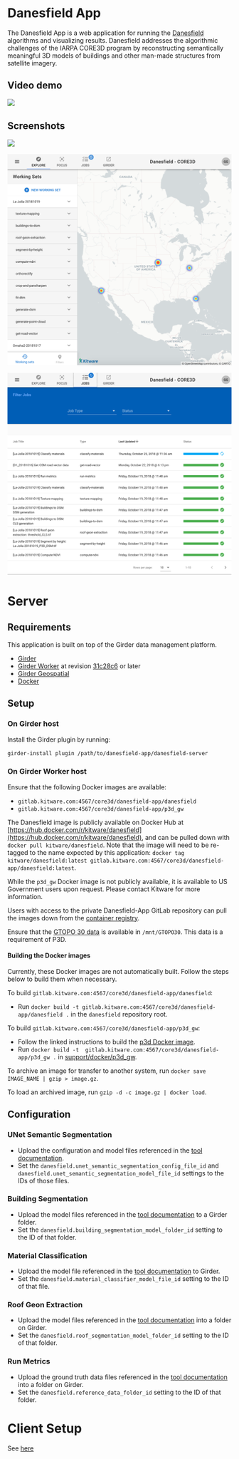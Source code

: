 # Danesfield App

The Danesfield App is a web application for running the [Danesfield](https://github.com/Kitware/Danesfield) algorithms and visualizing results.  Danesfield addresses the algorithmic challenges of the IARPA CORE3D program by reconstructing semantically meaningful 3D models of buildings and other man-made structures from satellite imagery.

## Video demo
<kbd><img src="https://user-images.githubusercontent.com/3123478/49317901-5b759500-f4c4-11e8-9f65-936b718e5f65.gif" /></kbd>

## Screenshots
<kbd><img src="screenshot_1.png" /></kbd>

<kbd><img src="screenshot_2.png" /></kbd>

<kbd><img src="screenshot_3.png" /></kbd>

# Server

## Requirements

This application is built on top of the Girder data management platform.

- [Girder](https://github.com/girder/girder)
- [Girder Worker](https://github.com/girder/girder_worker) at revision [31c28c6](https://github.com/girder/girder_worker/commit/31c28c6db32f56e0a6528cbbc8e38c3000d715e5) or later
- [Girder Geospatial](https://github.com/OpenGeoscience/girder_geospatial)
- [Docker](https://www.docker.com/)

## Setup

### On Girder host

Install the Girder plugin by running:
```bash
girder-install plugin /path/to/danesfield-app/danesfield-server
```

### On Girder Worker host

Ensure that the following Docker images are available:
- `gitlab.kitware.com:4567/core3d/danesfield-app/danesfield`
- `gitlab.kitware.com:4567/core3d/danesfield-app/p3d_gw`

The Danesfield image is publicly available on Docker Hub at [https://hub.docker.com/r/kitware/danesfield](https://hub.docker.com/r/kitware/danesfield), and can be pulled down with `docker pull kitware/danesfield`.  Note that the image will need to be re-tagged to the name expected by this application: `docker tag kitware/danesfield:latest gitlab.kitware.com:4567/core3d/danesfield-app/danesfield:latest`.

While the `p3d_gw` Docker image is not publicly available, it is available to US Government users upon request.  Please contact Kitware for more information.

Users with access to the private Danesfield-App GitLab repository can pull the images down from the [container registry](https://gitlab.kitware.com/core3d/danesfield-app/container_registry).

Ensure that the [GTOPO 30 data](https://data.kitware.com/#folder/5aa993db8d777f068578d08c) is
available in `/mnt/GTOPO30`. This data is a requirement of P3D.

#### Building the Docker images

Currently, these Docker images are not automatically built. Follow the steps below to build them when necessary.

To build `gitlab.kitware.com:4567/core3d/danesfield-app/danesfield`:
- Run `docker build -t gitlab.kitware.com:4567/core3d/danesfield-app/danesfield .` in the `danesfield` repository root.

To build `gitlab.kitware.com:4567/core3d/danesfield-app/p3d_gw`:
- Follow the linked instructions to build the [p3d Docker image](https://data.kitware.com/#collection/59c1963d8d777f7d33e9d4eb/folder/5aa933de8d777f068578c303).
- Run `docker build -t  gitlab.kitware.com:4567/core3d/danesfield-app/p3d_gw .` in [support/docker/p3d_gw](./support/docker/p3d_gw).

To archive an image for transfer to another system, run `docker save IMAGE_NAME | gzip > image.gz`.

To load an archived image, run `gzip -d -c image.gz | docker load`.

## Configuration



### UNet Semantic Segmentation

- Upload the configuration and model files referenced in the [tool documentation](
  https://github.com/Kitware/Danesfield/tree/master/tools#unet-semantic-segmentation).
- Set the `danesfield.unet_semantic_segmentation_config_file_id` and
  `danesfield.unet_semantic_segmentation_model_file_id` settings to the IDs of
  those files.

### Building Segmentation

- Upload the model files referenced in the [tool documentation](
https://github.com/Kitware/Danesfield/tree/master/tools#columbia-building-segmentation)
to a Girder folder.
- Set the `danesfield.building_segmentation_model_folder_id` setting to the ID of that folder.

### Material Classification

- Upload the model file referenced in the [tool documentation](
https://github.com/Kitware/Danesfield/tree/master/tools#material-classification)
to Girder.
- Set the `danesfield.material_classifier_model_file_id` setting to the ID of that file.

### Roof Geon Extraction

- Upload the model files referenced in the [tool documentation](
  https://github.com/Kitware/Danesfield/tree/master/tools#roof-geon-extraction)
  into a folder on Girder.
- Set the `danesfield.roof_segmentation_model_folder_id` setting to the ID of that folder.

### Run Metrics

- Upload the ground truth data files referenced in the [tool
  documentation](
  https://github.com/Kitware/Danesfield/tree/master/tools#run-metrics)
  into a folder on Girder.
- Set the `danesfield.reference_data_folder_id` setting to the ID of that folder.

# Client Setup
See [here](client/README.md)
